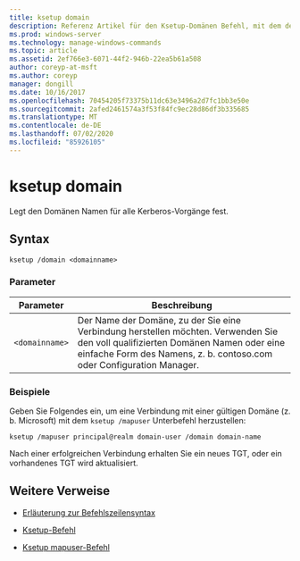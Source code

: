 ```yaml
---
title: ksetup domain
description: Referenz Artikel für den Ksetup-Domänen Befehl, mit dem der Domänen Name für alle Kerberos-Vorgänge festgelegt wird.
ms.prod: windows-server
ms.technology: manage-windows-commands
ms.topic: article
ms.assetid: 2ef766e3-6071-44f2-946b-22ea5b61a508
author: coreyp-at-msft
ms.author: coreyp
manager: dongill
ms.date: 10/16/2017
ms.openlocfilehash: 70454205f73375b11dc63e3496a2d7fc1bb3e50e
ms.sourcegitcommit: 2afed2461574a3f53f84fc9ec28d86df3b335685
ms.translationtype: MT
ms.contentlocale: de-DE
ms.lasthandoff: 07/02/2020
ms.locfileid: "85926105"
---
```

# <a name="ksetup-domain"></a>ksetup domain

Legt den Domänen Namen für alle Kerberos-Vorgänge fest.

## <a name="syntax"></a>Syntax

```
ksetup /domain <domainname>
```

### <a name="parameters"></a>Parameter

| Parameter | Beschreibung |
| --------- | ----------- |
| `<domainname>` | Der Name der Domäne, zu der Sie eine Verbindung herstellen möchten. Verwenden Sie den voll qualifizierten Domänen Namen oder eine einfache Form des Namens, z. b. contoso.com oder Configuration Manager.|

### <a name="examples"></a>Beispiele

Geben Sie Folgendes ein, um eine Verbindung mit einer gültigen Domäne (z. b. Microsoft) mit dem `ksetup /mapuser` Unterbefehl herzustellen:

```
ksetup /mapuser principal@realm domain-user /domain domain-name
```

Nach einer erfolgreichen Verbindung erhalten Sie ein neues TGT, oder ein vorhandenes TGT wird aktualisiert.

## <a name="additional-references"></a>Weitere Verweise

- [Erläuterung zur Befehlszeilensyntax](command-line-syntax-key.md)

- [Ksetup-Befehl](ksetup.md)

- [Ksetup mapuser-Befehl](ksetup-mapuser.md)